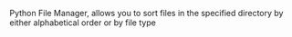 Python File Manager, allows you to sort files in the specified directory by either alphabetical order or by file type
